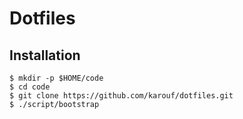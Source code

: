 # Dotfiles

## Installation

```
$ mkdir -p $HOME/code
$ cd code
$ git clone https://github.com/karouf/dotfiles.git
$ ./script/bootstrap
```
